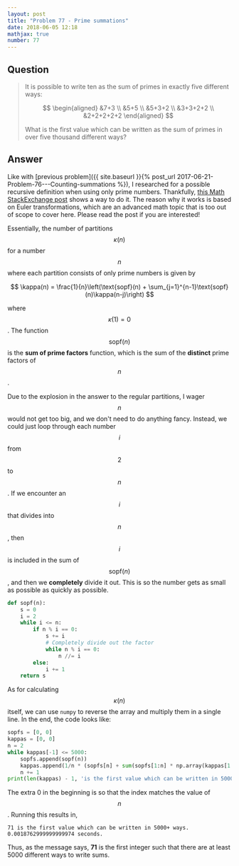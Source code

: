 ```yaml
---
layout: post
title: "Problem 77 - Prime summations"
date: 2018-06-05 12:18
mathjax: true
number: 77
---
```


## Question

> It is possible to write ten as the sum of primes in exactly five different ways:
>
>
> $$
> \begin{aligned}
> &7+3
> \\
> &5+5
> \\
> &5+3+2
> \\
> &3+3+2+2
> \\
> &2+2+2+2+2
> \end{aligned}
> $$
>
>
> What is the first value which can be written as the sum of primes in over five thousand different ways?
>

<!--more-->

## Answer

Like with [previous problem]({{ site.baseurl }}{% post_url 2017-06-21-Problem-76---Counting-summations %}), I researched for a possible recursive definition when using only prime numbers. Thankfully, [this Math StackExchange post](https://math.stackexchange.com/a/89661) shows a way to do it. The reason why it works is based on Euler transformations, which are an advanced math topic that is too out of scope to cover here. Please read the post if you are interested!

Essentially, the number of partitions $$\kappa(n)$$ for a number $$n$$ where each partition consists of only prime numbers is given by


$$
\kappa(n) = \frac{1}{n}\left(\text{sopf}(n) + \sum_{j=1}^{n-1}\text{sopf}(n)\kappa(n-j)\right)
$$


where $$\kappa(1) = 0$$. The function $$\text{sopf}(n)$$ is the **sum of prime factors** function, which is the sum of the **distinct** prime factors of $$n$$. 

Due to the explosion in the answer to the regular partitions, I wager $$n$$ would not get too big, and we don't need to do anything fancy. Instead, we could just loop through each number $$i$$ from $$2$$ to $$n$$. If we encounter an $$i$$ that divides into $$n$$, then $$i$$ is included in the sum of $$\text{sopf}(n)$$, and then we **completely** divide it out. This is so the number gets as small as possible as quickly as possible.

```python
def sopf(n):
    s = 0
    i = 2
    while i <= n:
        if n % i == 0:
            s += i
            # Completely divide out the factor
            while n % i == 0:
                n //= i
        else:
            i += 1
    return s
```

As for calculating $$\kappa(n)$$ itself, we can use `numpy` to reverse the array and multiply them in a single line. In the end, the code looks like:

```python
sopfs = [0, 0]
kappas = [0, 0]
n = 2
while kappas[-1] <= 5000:
    sopfs.append(sopf(n))
    kappas.append(1/n * (sopfs[n] + sum(sopfs[1:n] * np.array(kappas[1:][::-1]))))
    n += 1
print(len(kappas) - 1, 'is the first value which can be written in 5000+ ways.')
```

The extra 0 in the beginning is so that the index matches the value of $$n$$. Running this results in,

```
71 is the first value which can be written in 5000+ ways.
0.0018762999999999974 seconds.
```

Thus, as the message says, **71** is the first integer such that there are at least 5000 different ways to write sums.